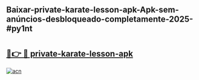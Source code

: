 ## Baixar-private-karate-lesson-apk-Apk-sem-anúncios-desbloqueado-completamente-2025-#py1nt

# <h2><a href="https://ainizakaria.my?title=private-karate-lesson-apk&ref=22M">🔗👉 🔴 private-karate-lesson-apk</a></h2>

[![acn](https://github.com/user-attachments/assets/0f9c940e-d8b0-45ae-aac7-cd30a18b3e1c)](https://ainizakaria.my?title=private-karate-lesson-apk&ref=22M)


